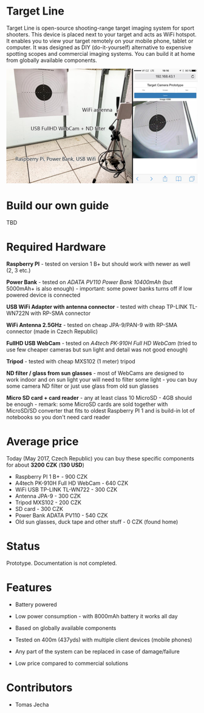 Target Line
=

Target Line is open-source shooting-range target imaging system for sport shooters. This device is placed next to your target and acts as WiFi hotspot. It enables you to view your target remotely on your mobile phone, tablet or computer. It was designed as DIY (do-it-yourself) alternative to expensive spotting scopes and commercial imaging systems. You can build it at home from globally available components.

![Prototype](./docs/imgs/prototype-1.jpg)

Build our own guide
==

TBD

Required Hardware
===

**Raspberry PI** - tested on version 1 B+ but should work with newer as well (2, 3 etc.)

**Power Bank** - tested on _ADATA PV110 Power Bank 10400mAh_ (but 5000mAh+ is also enough) - important: some power banks turns off if low powered device is connected

**USB WiFi Adapter with antenna connector** - tested with cheap TP-LINK TL-WN722N with RP-SMA connector

**WiFi Antenna 2.5GHz** - tested on cheap JPA-9/PAN-9 with RP-SMA connector (made in Czech Republic)

**FullHD USB WebCam** - tested on _A4tech PK-910H Full HD WebCam_ (tried to use few cheaper cameras but sun light and detail was not good enough)

**Tripod** - tested with cheap MXS102 (1 meter) tripod

**ND filter / glass from sun glasses** - most of WebCams are designed to work indoor and on sun light your will need to filter some light - you can buy some camera ND filter or just use glass from old sun glasses

**Micro SD card + card reader** - any at least class 10 MicroSD - 4GB should be enough - remark: some MicroSD cards are sold together with MicroSD/SD converter that fits to oldest Raspberry PI 1 and is build-in lot of notebooks so you don't need card reader

Average price
===

Today (May 2017, Czech Republic) you can buy these specific components for about **3200 CZK** (**130 USD**)

* Raspberry PI 1 B+ - 900 CZK
* A4tech PK-910H Full HD WebCam - 640 CZK
* WiFi USB TP-LINK TL-WN722 - 300 CZK
* Antenna JPA-9 - 300 CZK
* Tripod MXS102 - 200 CZK
* SD card - 300 CZK
* Power Bank ADATA PV110 - 540 CZK
* Old sun glasses, duck tape and other stuff - 0 CZK (found home)

Status
==

Prototype. Documentation is not completed.

Features
==

* Battery powered

* Low power consumption - with 8000mAh battery it works all day

* Based on globally available components

* Tested on 400m (437yds) with multiple client devices (mobile phones)

* Any part of the system can be replaced in case of damage/failure

* Low price compared to commercial solutions

Contributors
==

* Tomas Jecha
